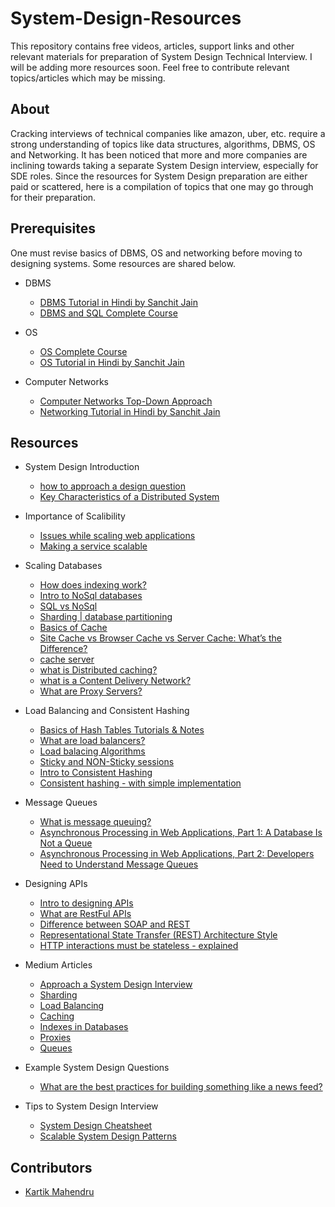 # System-Design-Resources

This repository contains free videos, articles, support links and other relevant materials for preparation of System Design Technical Interview. I will be adding more resources soon. Feel free to contribute relevant topics/articles which may be missing.

## About

Cracking interviews of technical companies like amazon, uber, etc. require a strong understanding of topics like data structures, algorithms, DBMS, OS and Networking. It has been noticed that more and more companies are inclining towards taking a separate System Design interview, especially for SDE roles. Since the resources for System Design preparation are either paid or scattered, here is a compilation of topics that one may go through for their preparation.

## Prerequisites
One must revise basics of DBMS, OS and networking before moving to designing systems.
Some resources are shared below.

- DBMS
  - [DBMS Tutorial in Hindi by Sanchit Jain](https://www.youtube.com/playlist?list=PLmXKhU9FNesR1rSES7oLdJaNFgmuj0SYV)
  - [DBMS and SQL Complete Course](https://www.youtube.com/playlist?list=PLyRxBafKYiWBkas4b39rRBaj37s4YCoGA)
  
- OS
  - [OS Complete Course](https://www.youtube.com/playlist?list=PLyRxBafKYiWDHOiOsjz7pEqdEYwHIx-az)
  - [OS Tutorial in Hindi by Sanchit Jain](https://www.youtube.com/playlist?list=PLmXKhU9FNesSFvj6gASuWmQd23Ul5omtD)
  
- Computer Networks
  - [Computer Networks Top-Down Approach](https://www.youtube.com/playlist?list=PLyRxBafKYiWDsWpByomYFty3J8Rfycu-L)
  - [Networking Tutorial in Hindi by Sanchit Jain](https://www.youtube.com/playlist?list=PLmXKhU9FNesSjFbXSZGF8JF_4LVwwofCd)

## Resources

- System Design Introduction 
	- [how to approach a design question](https://www.hiredintech.com/system-design)
	- [Key Characteristics of a Distributed System](https://github.com/lei-hsia/grokking-system-design/blob/master/basics/key-characteristics.md)

- Importance of Scalibility 
  - [Issues while scaling web applications](http://highscalability.com/blog/2014/5/12/4-architecture-issues-when-scaling-web-applications-bottlene.html)
  - [Making a service scalable](https://www.lecloud.net/tagged/scalability)

- Scaling Databases
  - [How does indexing work?](https://chartio.com/learn/databases/how-does-indexing-work/)
  - [Intro to NoSql databases](https://www.youtube.com/watch?v=xQnIN9bW0og&list=PLMCXHnjXnTnvo6alSjVkgxV-VH6EPyvoX&index=15)
  - [SQL vs NoSql](https://github.com/lei-hsia/grokking-system-design/blob/master/basics/sql-vs-nosql.md)
  - [Sharding | database partitioning](https://www.youtube.com/watch?v=yNrVexoEnFM)
  - [Basics of Cache](https://github.com/lei-hsia/grokking-system-design/blob/master/basics/caching.md)
  - [Site Cache vs Browser Cache vs Server Cache: What’s the Difference?](https://wp-rocket.me/blog/different-types-of-caching/)
  - [cache server](https://whatis.techtarget.com/definition/cache-server)
  - [what is Distributed caching?](https://www.youtube.com/watch?v=U3RkDLtS7uY)
  - [what is a Content Delivery Network?](https://www.youtube.com/watch?v=0QKjnCu6tAM)
  - [What are Proxy Servers?](https://www.varonis.com/blog/what-is-a-proxy-server/)
 

- Load Balancing and Consistent Hashing
   - [Basics of Hash Tables Tutorials & Notes](https://www.hackerearth.com/practice/data-structures/hash-tables/basics-of-hash-tables/tutorial/)
   - [What are load balancers?]()
   - [Load balacing Algorithms](https://kemptechnologies.com/load-balancer/load-balancing-algorithms-techniques/)
   - [Sticky and NON-Sticky sessions](https://stackoverflow.com/questions/10494431/sticky-and-non-sticky-sessions)
   - [Intro to Consistent Hashing](https://www.youtube.com/watch?v=zaRkONvyGr8&list=PLMCXHnjXnTnvo6alSjVkgxV-VH6EPyvoX&index=4)
   - [Consistent hashing - with simple implementation](http://michaelnielsen.org/blog/consistent-hashing/)

- Message Queues
  - [What is message queuing?](https://www.cloudamqp.com/blog/2014-12-03-what-is-message-queuing.html)
  - [Asynchronous Processing in Web Applications, Part 1: A Database Is Not a Queue](http://blog.codepath.com/2012/11/15/asynchronous-processing-in-web-applications-part-1-a-database-is-not-a-queue/)
  - [Asynchronous Processing in Web Applications, Part 2: Developers Need to Understand Message Queues](http://blog.codepath.com/2013/01/06/asynchronous-processing-in-web-applications-part-2-developers-need-to-understand-message-queues/)

- Designing APIs
  - [Intro to designing APIs](https://www.youtube.com/watch?v=_YlYuNMTCc8&list=PLMCXHnjXnTnvo6alSjVkgxV-VH6EPyvoX&index=12)
  - [What are RestFul APIs](https://www.youtube.com/watch?v=bPNfu0IZhoE)
  - [Difference between SOAP and REST](https://www.youtube.com/watch?v=bPNfu0IZhoE)
  - [Representational State Transfer (REST) Architecture Style](https://www.ics.uci.edu/~fielding/pubs/dissertation/rest_arch_style.htm)
  - [HTTP interactions must be stateless - explained](https://ruben.verborgh.org/blog/2012/08/24/rest-wheres-my-state/)

- Medium Articles
  - [Approach a System Design Interview](https://medium.com/system-designing-interviews/approach-a-system-design-interview-f3594e243730)
  - [Sharding](https://medium.com/system-designing-interviews/system-design-chapter-2-sharding-484960c18f6)
  - [Load Balancing](https://medium.com/system-designing-interviews/system-design-chapter-3-load-balancing-e1c89148e37)
  - [Caching](https://medium.com/system-designing-interviews/system-design-chapter-4-caching-b59a4cf83f10)
  - [Indexes in Databases](https://medium.com/@nishantnitb/system-design-chapter-5-indexes-in-databases-beb90295dbcf)
  - [Proxies](https://medium.com/system-designing-interviews/system-design-chapter-6-proxies-f77be8858023)
  - [Queues](https://medium.com/system-designing-interviews/system-design-chapter-7-queues-5f3f9bed81)
  
- Example System Design Questions
  - [What are the best practices for building something like a news feed?](https://www.quora.com/What-are-the-best-practices-for-building-something-like-a-news-feed)

- Tips to System Design Interview
  - [System Design Cheatsheet](https://gist.github.com/vasanthk/485d1c25737e8e72759f)
  - [Scalable System Design Patterns](http://horicky.blogspot.com/2010/10/scalable-system-design-patterns.html)
  
## Contributors

* [Kartik Mahendru](https://github.com/kartikMahendru)
